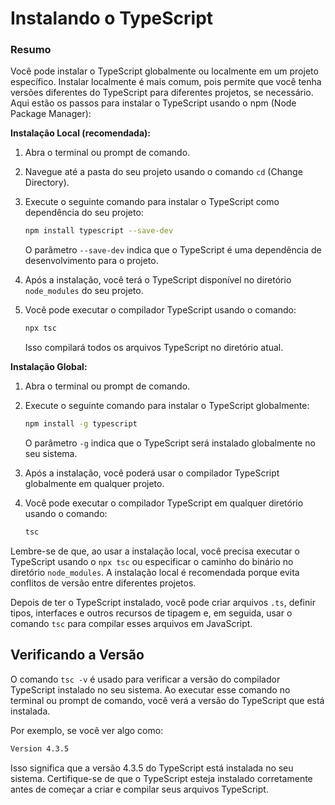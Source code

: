 # Instalando o TypeScript

### Resumo

Você pode instalar o TypeScript globalmente ou localmente em um projeto específico. Instalar localmente é mais comum, pois permite que você tenha versões diferentes do TypeScript para diferentes projetos, se necessário. Aqui estão os passos para instalar o TypeScript usando o npm (Node Package Manager):

**Instalação Local (recomendada):**

1. Abra o terminal ou prompt de comando.

2. Navegue até a pasta do seu projeto usando o comando `cd` (Change Directory).

3. Execute o seguinte comando para instalar o TypeScript como dependência do seu projeto:
   
   ```bash
   npm install typescript --save-dev
   ```
   
   O parâmetro `--save-dev` indica que o TypeScript é uma dependência de desenvolvimento para o projeto.

4. Após a instalação, você terá o TypeScript disponível no diretório `node_modules` do seu projeto.

5. Você pode executar o compilador TypeScript usando o comando:
   
   ```bash
   npx tsc
   ```
   
   Isso compilará todos os arquivos TypeScript no diretório atual.

**Instalação Global:**

1. Abra o terminal ou prompt de comando.

2. Execute o seguinte comando para instalar o TypeScript globalmente:
   
   ```bash
   npm install -g typescript
   ```
   
   O parâmetro `-g` indica que o TypeScript será instalado globalmente no seu sistema.

3. Após a instalação, você poderá usar o compilador TypeScript globalmente em qualquer projeto.

4. Você pode executar o compilador TypeScript em qualquer diretório usando o comando:
   
   ```bash
   tsc
   ```

Lembre-se de que, ao usar a instalação local, você precisa executar o TypeScript usando o `npx tsc` ou especificar o caminho do binário no diretório `node_modules`. A instalação local é recomendada porque evita conflitos de versão entre diferentes projetos.

Depois de ter o TypeScript instalado, você pode criar arquivos `.ts`, definir tipos, interfaces e outros recursos de tipagem e, em seguida, usar o comando `tsc` para compilar esses arquivos em JavaScript.

## Verificando a Versão

O comando `tsc -v` é usado para verificar a versão do compilador TypeScript instalado no seu sistema. Ao executar esse comando no terminal ou prompt de comando, você verá a versão do TypeScript que está instalada.

Por exemplo, se você ver algo como:

```bash
Version 4.3.5
```

Isso significa que a versão 4.3.5 do TypeScript está instalada no seu sistema. Certifique-se de que o TypeScript esteja instalado corretamente antes de começar a criar e compilar seus arquivos TypeScript.
